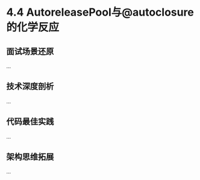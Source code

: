 # 4.4 AutoreleasePool与@autoclosure的化学反应

## 面试场景还原
...

## 技术深度剖析
...

## 代码最佳实践
...

## 架构思维拓展
...
